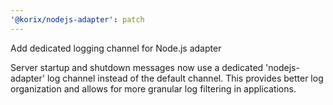 ```yaml
---
'@korix/nodejs-adapter': patch
---
```


Add dedicated logging channel for Node.js adapter

Server startup and shutdown messages now use a dedicated 'nodejs-adapter' log channel instead of the default channel. This provides better log organization and allows for more granular log filtering in applications.
